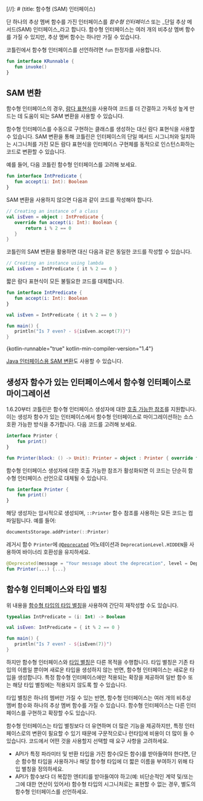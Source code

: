 [//]: # (title: 함수형 (SAM) 인터페이스)

단 하나의 추상 멤버 함수를 가진 인터페이스를 _함수형 인터페이스_ 또는 _단일 추상 메서드(SAM) 인터페이스_라고 합니다. 함수형 인터페이스는 여러 개의 비추상 멤버 함수를 가질 수 있지만, 추상 멤버 함수는 하나만 가질 수 있습니다.

코틀린에서 함수형 인터페이스를 선언하려면 `fun` 한정자를 사용합니다.

```kotlin
fun interface KRunnable {
   fun invoke()
}
```

## SAM 변환

함수형 인터페이스의 경우, [람다 표현식](lambdas.md#lambda-expressions-and-anonymous-functions)을 사용하여 코드를 더 간결하고 가독성 높게 만드는 데 도움이 되는 SAM 변환을 사용할 수 있습니다.

함수형 인터페이스를 수동으로 구현하는 클래스를 생성하는 대신 람다 표현식을 사용할 수 있습니다. SAM 변환을 통해 코틀린은 인터페이스의 단일 메서드 시그니처와 일치하는 시그니처를 가진 모든 람다 표현식을 인터페이스 구현체를 동적으로 인스턴스화하는 코드로 변환할 수 있습니다.

예를 들어, 다음 코틀린 함수형 인터페이스를 고려해 보세요.

```kotlin
fun interface IntPredicate {
   fun accept(i: Int): Boolean
}
```

SAM 변환을 사용하지 않으면 다음과 같이 코드를 작성해야 합니다.

```kotlin
// Creating an instance of a class
val isEven = object : IntPredicate {
   override fun accept(i: Int): Boolean {
       return i % 2 == 0
   }
}
```

코틀린의 SAM 변환을 활용하면 대신 다음과 같은 동일한 코드를 작성할 수 있습니다.

```kotlin
// Creating an instance using lambda
val isEven = IntPredicate { it % 2 == 0 }
```

짧은 람다 표현식이 모든 불필요한 코드를 대체합니다.

```kotlin
fun interface IntPredicate {
   fun accept(i: Int): Boolean
}

val isEven = IntPredicate { it % 2 == 0 }

fun main() {
   println("Is 7 even? - ${isEven.accept(7)}")
}
```
{kotlin-runnable="true" kotlin-min-compiler-version="1.4"}

[Java 인터페이스용 SAM 변환](java-interop.md#sam-conversions)도 사용할 수 있습니다.

## 생성자 함수가 있는 인터페이스에서 함수형 인터페이스로 마이그레이션

1.6.20부터 코틀린은 함수형 인터페이스 생성자에 대한 [호출 가능한 참조](reflection.md#callable-references)를 지원합니다. 이는 생성자 함수가 있는 인터페이스에서 함수형 인터페이스로 마이그레이션하는 소스 호환 가능한 방식을 추가합니다. 다음 코드를 고려해 보세요.

```kotlin
interface Printer { 
    fun print() 
}

fun Printer(block: () -> Unit): Printer = object : Printer { override fun print() = block() }
```

함수형 인터페이스 생성자에 대한 호출 가능한 참조가 활성화되면 이 코드는 단순히 함수형 인터페이스 선언으로 대체될 수 있습니다.

```kotlin
fun interface Printer { 
    fun print()
}
```

해당 생성자는 암시적으로 생성되며, `::Printer` 함수 참조를 사용하는 모든 코드는 컴파일됩니다. 예를 들어:

```kotlin
documentsStorage.addPrinter(::Printer)
```

레거시 함수 `Printer`에 [`@Deprecated`](https://kotlinlang.org/api/latest/jvm/stdlib/kotlin/-deprecated/) 어노테이션과 `DeprecationLevel.HIDDEN`을 사용하여 바이너리 호환성을 유지하세요.

```kotlin
@Deprecated(message = "Your message about the deprecation", level = DeprecationLevel.HIDDEN)
fun Printer(...) {...}
```

## 함수형 인터페이스와 타입 별칭

위 내용을 [함수형 타입의 타입 별칭](type-aliases.md)을 사용하여 간단히 재작성할 수도 있습니다.

```kotlin
typealias IntPredicate = (i: Int) -> Boolean

val isEven: IntPredicate = { it % 2 == 0 }

fun main() {
   println("Is 7 even? - ${isEven(7)}")
}
```

하지만 함수형 인터페이스와 [타입 별칭](type-aliases.md)은 다른 목적을 수행합니다. 타입 별칭은 기존 타입의 이름일 뿐이며 새로운 타입을 생성하지 않는 반면, 함수형 인터페이스는 새로운 타입을 생성합니다. 특정 함수형 인터페이스에만 적용되는 확장을 제공하여 일반 함수 또는 해당 타입 별칭에는 적용되지 않도록 할 수 있습니다.

타입 별칭은 하나의 멤버만 가질 수 있는 반면, 함수형 인터페이스는 여러 개의 비추상 멤버 함수와 하나의 추상 멤버 함수를 가질 수 있습니다. 함수형 인터페이스는 다른 인터페이스를 구현하고 확장할 수도 있습니다.

함수형 인터페이스는 타입 별칭보다 더 유연하며 더 많은 기능을 제공하지만, 특정 인터페이스로의 변환이 필요할 수 있기 때문에 구문적으로나 런타임에 비용이 더 많이 들 수 있습니다. 코드에서 어떤 것을 사용할지 선택할 때 요구 사항을 고려하세요.
* API가 특정 파라미터 및 반환 타입을 가진 함수(모든 함수)를 받아들여야 한다면, 단순 함수형 타입을 사용하거나 해당 함수형 타입에 더 짧은 이름을 부여하기 위해 타입 별칭을 정의하세요.
* API가 함수보다 더 복잡한 엔티티를 받아들여야 하고(예: 비단순적인 계약 및/또는 그에 대한 연산이 있어서) 함수형 타입의 시그니처로는 표현할 수 없는 경우, 별도의 함수형 인터페이스를 선언하세요.